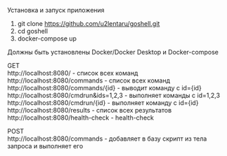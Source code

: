 Установка и запуск приложения  
 
1. git clone https://github.com/u2lentaru/goshell.git  
2. cd goshell 
3. docker-compose up  
  
Должны быть установлены Docker/Docker Desktop и Docker-compose  
  
GET  
http://localhost:8080/ - список всех команд  
http://localhost:8080/commands - список всех команд  
http://localhost:8080/commands/{id} - выводит команду с id={id}  
http://localhost:8080/cmdrun&ids=1,2,3 - выполняет команды с id=1,2,3  
http://localhost:8080/cmdrun/{id} - выполняет команду с id={id}  
http://localhost:8080/results - список всех результатов  
http://localhost:8080/health-check - health-check  
  
POST  
http://localhost:8080/commands - добавляет в базу скрипт из тела запроса и выполняет его